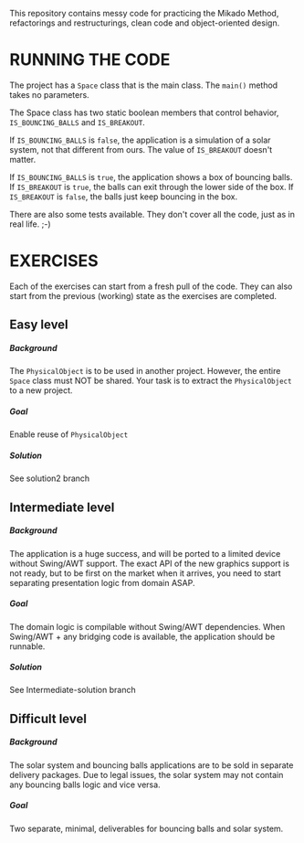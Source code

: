 This repository contains messy code for practicing the Mikado Method,
refactorings and restructurings, clean code and object-oriented design.

RUNNING THE CODE
================
The project has a `Space` class that is the main class. The `main()` method takes no parameters.

The Space class has two static boolean members that control behavior, `IS_BOUNCING_BALLS` and
`IS_BREAKOUT`.

If `IS_BOUNCING_BALLS` is `false`, the application is a simulation of a solar system,
not that different from ours.
The value of `IS_BREAKOUT` doesn't matter.

If `IS_BOUNCING_BALLS` is `true`, the application shows a box of bouncing balls.
If `IS_BREAKOUT` is `true`, the balls can exit through the lower side of the box.
If `IS_BREAKOUT` is `false`, the balls just keep bouncing in the box.

There are also some tests available. They don't cover all the code, just as in real life. ;-)

EXERCISES
=========
Each of the exercises can start from a fresh pull of the code. They can also start from
the previous (working) state as the exercises are completed.

Easy level
----------
##### Background
The `PhysicalObject` is to be used in another project. However, the entire `Space` class must NOT be shared.
Your task is to extract the `PhysicalObject` to a new project.
##### Goal
Enable reuse of `PhysicalObject`
##### Solution
See solution2 branch

Intermediate level
------------------
##### Background
The application is a huge success, and will be ported to a limited
device without Swing/AWT support. The exact API of the new graphics support is
not ready, but to be first on the market when it arrives, you need to start
separating presentation logic from domain ASAP.
##### Goal
The domain logic is compilable without Swing/AWT dependencies. When Swing/AWT +
any bridging code is available, the application should be runnable.
##### Solution
See Intermediate-solution branch

Difficult level
---------------
##### Background
The solar system and bouncing balls applications are to be sold in separate delivery packages.
Due to legal issues, the solar system may not contain any bouncing balls logic and vice versa.
##### Goal
Two separate, minimal, deliverables for bouncing balls and solar system.




